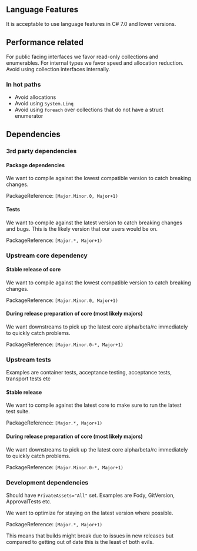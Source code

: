 ## Language Features
It is acceptable to use language features in C# 7.0 and lower versions.

## Performance related

For public facing interfaces we favor read-only collections and enumerables. For internal types we favor speed and allocation reduction. Avoid using collection interfaces internally.

### In hot paths

* Avoid allocations
* Avoid using `System.Linq`
* Avoid using `foreach` over collections that do not have a struct enumerator

## Dependencies

### 3rd party dependencies

#### Package dependencies

We want to compile against the lowest compatible version to catch breaking changes.

PackageReference: `[Major.Minor.0, Major+1)`

#### Tests

We want to compile against the latest version to catch breaking changes and bugs. This is the likely version that our users would be on.

PackageReference: `[Major.*, Major+1)`

### Upstream core dependency

#### Stable release of core

We want to compile against the lowest compatible version to catch breaking changes.

PackageReference: `[Major.Minor.0, Major+1)`

#### During release preparation of core (most likely majors)

We want downstreams to pick up the latest core alpha/beta/rc immediately to quickly catch problems.

PackageReference: `[Major.Minor.0-*, Major+1)`


### Upstream tests

Examples are container tests, acceptance testing, acceptance tests, transport tests etc

#### Stable release

We want to compile against the latest core to make sure to run the latest test suite.

PackageReference: `[Major.*, Major+1)`

#### During release preparation of core (most likely majors)

We want downstreams to pick up the latest core alpha/beta/rc immediately to quickly catch problems.

PackageReference: `[Major.Minor.0-*, Major+1)`

### Development dependencies

Should have `PrivateAssets="All"` set. Examples are Fody, GitVersion, ApprovalTests etc.

We want to optimize for staying on the latest version where possible.

PackageReference: `[Major.*, Major+1)`

This means that builds might break due to issues in new releases but compared to getting out of date this is the least of both evils.
